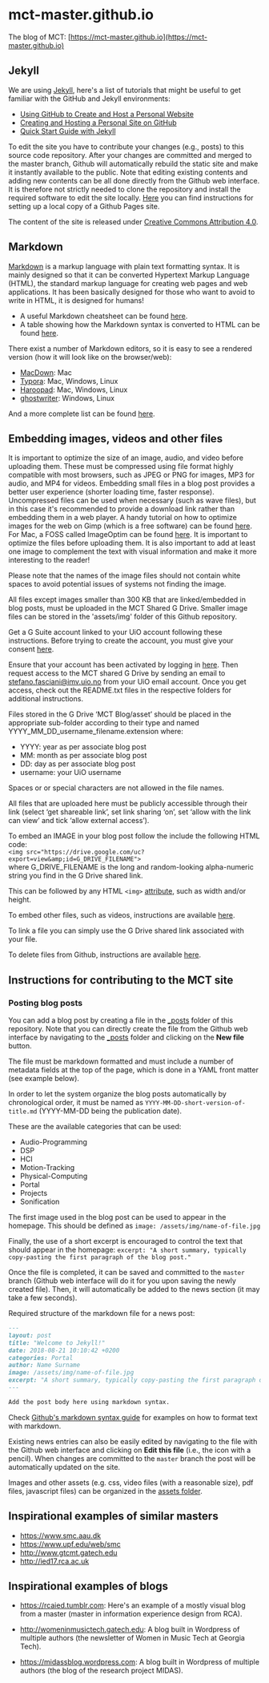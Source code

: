 # mct-master.github.io

The blog of MCT: [https://mct-master.github.io](https://mct-master.github.io)

## Jekyll

We are using [Jekyll](https://jekyllrb.com/), here's a list of tutorials that might be useful to get familiar with the GitHub and Jekyll environments:

* [Using GitHub to Create and Host a Personal Website](http://jmcglone.com/notes/2014/05/03/using-github-to-create-and-host-a-personal-website)
* [Creating and Hosting a Personal Site on GitHub](http://jmcglone.com/guides/github-pages/)
* [Quick Start Guide with Jekyll](https://jekyllrb.com/docs/quickstart/)

To edit the site you have to contribute your changes (e.g., posts) to this source code repository. After your changes are committed and merged to the master branch, Github will automatically rebuild the static site and make it instantly available to the public. Note that editing existing contents and adding new contents can be all done directly from the Github web interface. It is therefore not strictly needed to clone the repository and install the required software to edit the site locally. [Here](https://help.github.com/articles/setting-up-your-github-pages-site-locally-with-jekyll/) you can find instructions for setting up a local copy of a Github Pages site.

The content of the site is released under [Creative Commons Attribution 4.0](https://creativecommons.org/licenses/by/4.0/).

## Markdown

[Markdown](https://en.wikipedia.org/wiki/Markdown) is a markup language with plain text formatting syntax. It is mainly designed so that it can be converted Hypertext Markup Language (HTML), the standard markup language for creating web pages and web applications. It has been basically designed for those who want to avoid to write in HTML, it is designed for humans!

* A useful Markdown cheatsheet can be found [here](https://github.com/adam-p/markdown-here/wiki/Markdown-Cheatsheet).
* A table showing how the Markdown syntax is converted to HTML can be found [here](https://en.wikipedia.org/wiki/Markdown#Example).

There exist a number of Markdown editors, so it is easy to see a rendered version (how it will look like on the browser/web):

* [MacDown](https://macdown.uranusjr.com/): Mac
* [Typora](https://typora.io/): Mac, Windows, Linux
* [Haroopad](http://pad.haroopress.com/): Mac, Windows, Linux
* [ghostwriter](https://wereturtle.github.io/ghostwriter/): Windows, Linux

And a more complete list can be found [here](https://alternativeto.net/software/macdown/).


## Embedding images, videos and other files

It is important to optimize the size of an image, audio, and video before uploading them. These must be compressed using file format highly compatible with most browsers, such as JPEG or PNG for images, MP3 for audio, and MP4 for videos. Embedding small files in a blog post provides a better user experience (shorter loading time, faster response). Uncompressed files can be used when necessary (such as wave files), but in this case it's recommended to provide a download link rather than embedding them in a web player. A handy tutorial on how to optimize images for the web on Gimp (which is a free software) can be found [here](https://smallbusiness.chron.com/optimize-images-gimp-45437.html). For Mac, a FOSS called ImageOptim can be found [here](https://imageoptim.com/mac). It is important to optimize the files before uploading them. It is also important to add at least one image to complement the text with visual information and make it more interesting to the reader!

Please note that the names of the image files should not contain white spaces to avoid potential issues of systems not finding the image.

All files except images smaller than 300 KB that are linked/embedded in blog posts, must be uploaded in the MCT Shared G Drive. Smaller image files can be stored in the 'assets/img' folder of this Github repository.

Get a G Suite account linked to your UiO account following these instructions. Before trying to create the account, you must give your consent [here](https://www.uio.no/english/services/it/store-collaborate/gsuite/help/terms.html).

Ensure that your account has been activated by logging in [here](https://www.uio.no/english/services/it/store-collaborate/gsuite/help/how-to-get-account.html). Then request access to the MCT shared G Drive by sending an email to stefano.fasciani@imv.uio.no from your UiO email account. Once you get access, check out the README.txt files in the respective folders for additional instructions.

Files stored in the G Drive ‘MCT Blog/asset’ should be placed in the appropriate sub-folder according to their type and named YYYY_MM_DD_username_filename.extension where:
* YYYY: year as per associate blog post
* MM: month as per associate blog post
* DD: day as per associate blog post
* username: your UiO username

Spaces or or special characters are not allowed in the file names.

All files that are uploaded here must be publicly accessible through their link (select ‘get shareable link’, set link sharing ‘on’, set ‘allow with the link can view’ and tick ‘allow external access’).

To embed an IMAGE in your blog post follow the include the following HTML code: <br>```<img src="https://drive.google.com/uc?export=view&amp;id=G_DRIVE_FILENAME">```</br> where G_DRIVE_FILENAME is the long and random-looking alpha-numeric string you find in the G Drive shared link.

This can be followed by any HTML ```<img>``` [attribute](https://www.w3schools.com/tags/tag_img.asp), such as width and/or height.

To embed other files, such as videos, instructions are available [here](https://support.google.com/blogger/thread/1950766?hl=en).

To link a file you can simply use the G Drive shared link associated with your file.

To delete files from Github, instructions are available [here](https://help.github.com/en/github/managing-large-files/removing-files-from-a-repositorys-history).

## Instructions for contributing to the MCT site

### Posting blog posts

You can add a blog post by creating a file in the [_posts](https://github.com/MCT-master/mct-master.github.io/tree/master/_posts) folder of this repository.
Note that you can directly create the file from the Github web interface by navigating to the [_posts](https://github.com/MCT-master/mct-master.github.io/tree/master/_posts) folder and clicking on the **New file** button.

The file must be markdown formatted and must include a number of metadata fields at the top of the page, which is done in a YAML front matter (see example below).

In order to let the system organize the blog posts automatically by chronological order, it must be named as `YYYY-MM-DD-short-version-of-title.md` (YYYY-MM-DD being the publication date).

These are the available categories that can be used:

* Audio-Programming
* DSP
* HCI
* Motion-Tracking
* Physical-Computing
* Portal
* Projects
* Sonification

The first image used in the blog post can be used to appear in the homepage. This should be defined as `image: /assets/img/name-of-file.jpg`

Finally, the use of a short excerpt is encouraged to control the text that should appear in the homepage: `excerpt: "A short summary, typically copy-pasting the first paragraph of the blog post."`

Once the file is completed, it can be saved and committed to the `master` branch (Github web interface will do it for you upon saving the newly created file). Then, it will automatically be added to the news section (it may take a few seconds).

Required structure of the markdown file for a news post:

```markdown
---
layout: post
title: "Welcome to Jekyll!"
date: 2018-08-21 10:10:42 +0200
categories: Portal
author: Name Surname
image: /assets/img/name-of-file.jpg
excerpt: "A short summary, typically copy-pasting the first paragraph of the blog post."
---

Add the post body here using markdown syntax.
```

Check [Github's markdown syntax guide](https://guides.github.com/features/mastering-markdown/) for examples on how to format text with markdown.

Existing news entries can also be easily edited by navigating to the file with the Github web interface and clicking on **Edit this file** (i.e., the icon with a pencil). When changes are committed to the `master` branch the post will be automatically updated on the site.

Images and other assets (e.g. css, video files (with a reasonable size), pdf files, javascript files) can be organized in the [assets folder](https://github.com/MCT-master/mct-master.github.io/tree/master/assets).

## Inspirational examples of similar masters

* https://www.smc.aau.dk
* https://www.upf.edu/web/smc
* http://www.gtcmt.gatech.edu
* http://ied17.rca.ac.uk

## Inspirational examples of blogs

* https://rcaied.tumblr.com: Here's an example of a mostly visual blog from a master (master in information experience design from RCA).

* http://womeninmusictech.gatech.edu: A blog built in Wordpress of multiple authors (the newsletter of Women in Music Tech at Georgia Tech).
* https://midassblog.wordpress.com: A blog built in Wordpress of multiple authors (the blog of the research project MIDAS).
